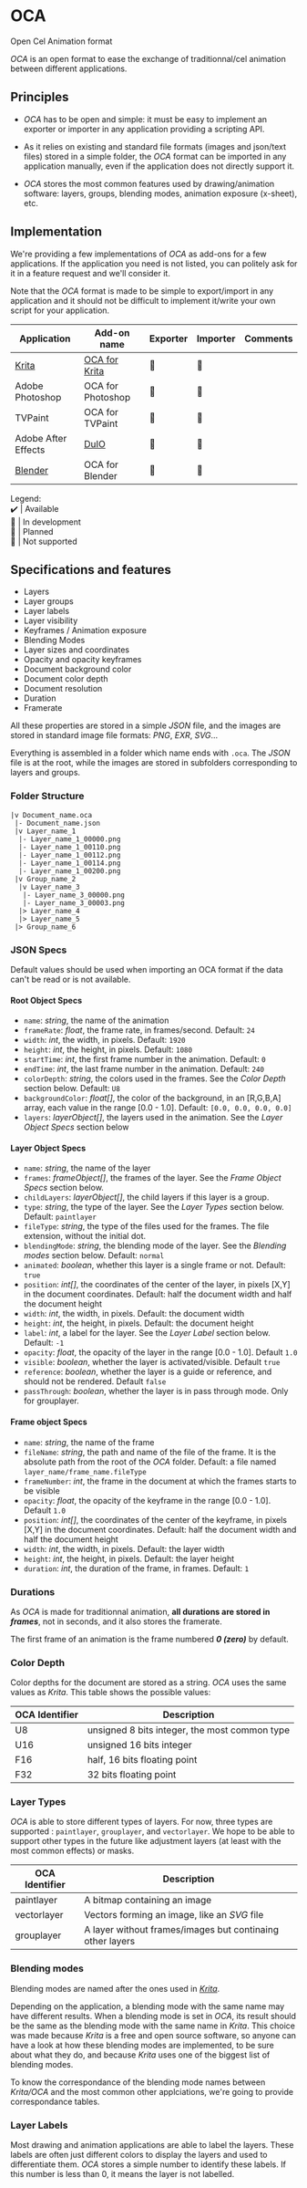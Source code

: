 # OCA

Open Cel Animation format

*OCA* is an open format to ease the exchange of traditionnal/cel animation between different applications.

## Principles

- *OCA* has to be open and simple: it must be easy to implement an exporter or importer in any application providing a scripting API.

- As it relies on existing and standard file formats (images and json/text files) stored in a simple folder, the *OCA* format can be imported in any application manually, even if the application does not directly support it.

- *OCA* stores the most common features used by drawing/animation software: layers, groups, blending modes, animation exposure (x-sheet), etc.

## Implementation

We're providing a few implementations of *OCA* as add-ons for a few applications. If the application you need is not listed, you can politely ask for it in a feature request and we'll consider it.

Note that the *OCA* format is made to be simple to export/import in any application and it should not be difficult to implement it/write your own script for your application.

| Application | Add-on name | Exporter | Importer | Comments |
|---|---|---|---|---|
| [Krita](http://krita.org) | [OCA for Krita](https://github.com/Rainbox-dev/DuKRIF_OCA) | :large_blue_circle: | :large_orange_diamond: | |
| Adobe Photoshop | OCA for Photoshop | :large_orange_diamond: | :red_circle: | |
| TVPaint | OCA for TVPaint | :large_orange_diamond: | :red_circle: | |
| Adobe After Effects | [DuIO](https://github.com/Rainbox-dev/DuAEF_DuIO) | :red_circle: | :large_blue_circle: | |
| [Blender](http://blender.org) | OCA for Blender | :red_circle: | :large_orange_diamond: | |

Legend:  
:heavy_check_mark: | Available  
:large_blue_circle: | In development  
:large_orange_diamond: | Planned  
:red_circle: | Not supported  

## Specifications and features

- Layers
- Layer groups
- Layer labels
- Layer visibility
- Keyframes / Animation exposure
- Blending Modes
- Layer sizes and coordinates
- Opacity and opacity keyframes
- Document background color
- Document color depth
- Document resolution
- Duration
- Framerate

All these properties are stored in a simple *JSON* file, and the images are stored in standard image file formats: *PNG*, *EXR*, *SVG*...

Everything is assembled in a folder which name ends with `.oca`. The *JSON* file is at the root, while the images are stored in subfolders corresponding to layers and groups.

### Folder Structure

```
|v Document_name.oca
 |- Document_name.json
 |v Layer_name_1
  |- Layer_name_1_00000.png
  |- Layer_name_1_00110.png
  |- Layer_name_1_00112.png
  |- Layer_name_1_00114.png
  |- Layer_name_1_00200.png
 |v Group_name_2
  |v Layer_name_3
   |- Layer_name_3_00000.png
   |- Layer_name_3_00003.png
  |> Layer_name_4
  |> Layer_name_5
 |> Group_name_6
 ```

### JSON Specs

Default values should be used when importing an OCA format if the data can't be read or is not available.

#### Root Object Specs

- `name`: *string*, the name of the animation
- `frameRate`: *float*, the frame rate, in frames/second. Default: `24`
- `width`: *int*, the width, in pixels. Default: `1920`
- `height`: *int*, the height, in pixels. Default: `1080`
- `startTime`: *int*, the first frame number in the animation. Default: `0`
- `endTime`: *int*, the last frame number in the animation. Default: `240`
- `colorDepth`: *string*, the colors used in the frames. See the *Color Depth* section below. Default: `U8`
- `backgroundColor`: *float[]*, the color of the background, in an [R,G,B,A] array, each value in the range [0.0 - 1.0]. Default: `[0.0, 0.0, 0.0, 0.0]`
- `layers`: *layerObject[]*, the layers used in the animation. See the *Layer Object Specs* section below

#### Layer Object Specs

- `name`: *string*, the name of the layer
- `frames`: *frameObject[]*, the frames of the layer. See the *Frame Object Specs* section below.
- `childLayers`: *layerObject[]*, the child layers if this layer is a group.
- `type`: *string*, the type of the layer. See the *Layer Types* section below. Default: `paintlayer`
- `fileType`: *string*, the type of the files used for the frames. The file extension, without the initial dot.
- `blendingMode`: *string*, the blending mode of the layer. See the *Blending modes* section below. Default: `normal`
- `animated`: *boolean*, whether this layer is a single frame or not. Default: `true`
- `position`: *int[]*, the coordinates of the center of the layer, in pixels [X,Y] in the document coordinates. Default: half the document width and half the document height
- `width`: *int*, the width, in pixels. Default: the document width
- `height`: *int*, the height, in pixels. Default: the document height
- `label`: *int*, a label for the layer. See the *Layer Label* section below. Default: `-1`
- `opacity`: *float*, the opacity of the layer in the range [0.0 - 1.0]. Default `1.0`
- `visible`: *boolean*, whether the layer is activated/visible. Default `true`
- `reference`: *boolean*, whether the layer is a guide or reference, and should not be rendered. Default `false`
- `passThrough`: *boolean*, whether the layer is in pass through mode. Only for grouplayer.

#### Frame object Specs

- `name`: *string*, the name of the frame
- `fileName`: *string*, the path and name of the file of the frame. It is the absolute path from the root of the *OCA* folder. Default: a file named `layer_name/frame_name.fileType`
- `frameNumber`: *int*, the frame in the document at which the frames starts to be visible
- `opacity`: *float*, the opacity of the keyframe in the range [0.0 - 1.0]. Default `1.0`
- `position`: *int[]*, the coordinates of the center of the keyframe, in pixels [X,Y] in the document coordinates. Default: half the document width and half the document height
- `width`: *int*, the width, in pixels. Default: the layer width
- `height`: *int*, the height, in pixels. Default: the layer height
- `duration`: *int*, the duration of the frame, in frames. Default: `1`

### Durations

As *OCA* is made for traditionnal animation, **all durations are stored in _frames_**, not in seconds, and it also stores the framerate.

The first frame of an animation is the frame numbered ***0 (zero)*** by default.

### Color Depth

Color depths for the document are stored as a string. *OCA* uses the same values as *Krita*. This table shows the possible values:

| OCA Identifier | Description |
|---|---|
| U8 | unsigned 8 bits integer, the most common type |
| U16 | unsigned 16 bits integer |
| F16 | half, 16 bits floating point |
| F32 | 32 bits floating point |

### Layer Types

*OCA* is able to store different types of layers. For now, three types are supported : `paintlayer`, `grouplayer`, and `vectorlayer`. We hope to be able to support other types in the future like adjustment layers (at least with the most common effects) or masks.

| OCA Identifier | Description |
|---|---|
| paintlayer | A bitmap containing an image |
| vectorlayer | Vectors forming an image, like an *SVG* file |
| grouplayer | A layer without frames/images but continaing other layers |

### Blending modes

Blending modes are named after the ones used in [*Krita*](http://krita.org).

Depending on the application, a blending mode with the same name may have different results. When a blending mode is set in *OCA*, its result should be the same as the blending mode with the same name in *Krita*. This choice was made because *Krita* is a free and open source software, so anyone can have a look at how these blending modes are implemented, to be sure about what they do, and because *Krita* uses one of the biggest list of blending modes.

To know the correspondance of the blending mode names between *Krita/OCA* and the most common other applciations, we're going to provide correspondance tables.

### Layer Labels

Most drawing and animation applications are able to label the layers. These labels are often just different colors to display the layers and used to differentiate them. *OCA* stores a simple number to identify these labels. If this number is less than 0, it means the layer is not labelled.

